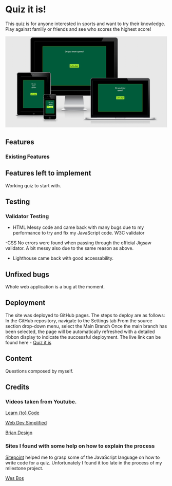 # Quiz it is! 

This quiz is for anyone interested in sports and want to try their knowledge. 
Play against familly or friends and see who scores the highest score!

![Am i responsive](assets/images/screen-shots/home.png)

## Features

### Existing Features



## Features left to implement

Working quiz to start with. 



## Testing

### Validator Testing

- HTML
Messy code and came back with many bugs due to my performance to try and fix my JavaScript code. W3C validator


-CSS
No errors were found when passing through the official Jigsaw validator. A bit messy also due to the same reason as above. 

- Lighthouse came back with good accessability. 


## Unfixed bugs
Whole web application is a bug at the moment. 

## Deployment

The site was deployed to GitHub pages. The steps to deploy are as follows:
In the GitHub repository, navigate to the Settings tab
From the source section drop-down menu, select the Main Branch
Once the main branch has been selected, the page will be automatically refreshed with a detailed ribbon display to indicate the successful deployment.
The live link can be found here - [Quiz it is](https://ookale.github.io/Quiz-it-is-/)

## Content

Questions composed by myself. 

## Credits

### Videos taken from Youtube.

[Learn {to} Code](https://www.youtube.com/watch?v=icb9AUBeznQ)

[Web Dev Simplified](https://www.youtube.com/watch?v=riDzcEQbX6k)

[Brian Design](https://www.youtube.com/watch?v=f4fB9Xg2JEY)

### Sites I found with some help on how to explain the process

[Sitepoint](https://www.sitepoint.com/simple-javascript-quiz/) helped me to grasp some of the JavaScript language on how to write code for a quiz. Unfortunately I found it too late in the process of my milestone project. 

[Wes Bos](https://wesbos.com/template-strings-html)



